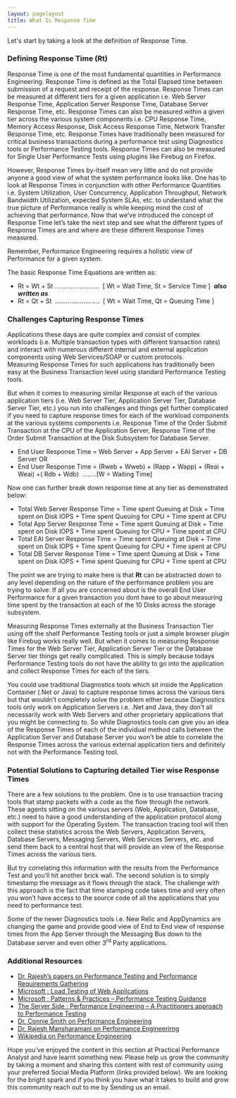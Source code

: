 ```yaml
---
layout: pagelayout
title: What Is Response Time
---
```


Let's start by taking a look at the definition of Response Time. 

### Defining Response Time (Rt) 

Response Time is one of the most fundamental quantities in Performance Engineering. Response Time is defined as the Total Elapsed time between submission of a request and receipt of the response. Response Times can be measured at different tiers for a given application i.e. Web Server Response Time, Application Server Response Time, Database Server Response Time, etc. Response Times can also be measured within a given tier across the various system components i.e. CPU Response Time, Memory Access Response, Disk Access Response Time, Network Transfer Response Time, etc. Response Times have traditionally been measured for critical business transactions during a performance test using Diagnostics tools or Performance Testing tools. Response Times can also be measured for Single User Performance Tests using plugins like Firebug on Firefox.

However, Response Times by-itself mean very little and do not provide anyone a good view of what the system performance looks like. One has to look at Response Times in conjunction with other Performance Quantities i.e. System Utilization, User Concurrency, Application Throughput, Network Bandwidth Utilization, expected System SLAs, etc. to understand what the true picture of Performance really is while keeping mind the cost of achieving that performance. Now that we&#8217;ve introduced the concept of Response Time let&#8217;s take the next step and see what the different types of Response Times are and where are these different Response Times measured.

Remember, Performance Engineering requires a holistic view of Performance for a given system.

The basic Response Time Equations are written as:

  * Rt = Wt + St &#8230;&#8230;&#8230;&#8230;&#8230;&#8230;&#8230;&#8230;.  [ Wt = Wait Time, St = Service Time ]  **_also written as_**
  * Rt = Qt + St  &#8230;&#8230;&#8230;&#8230;&#8230;&#8230;&#8230;&#8230;.  [ Wt = Wait Time, Qt = Queuing Time ]

### Challenges Capturing Response Times 

Applications these days are quite complex and consist of complex workloads (i.e. Multiple transaction types with different transaction rates) and interact with numerous different internal and external application components using Web Services/SOAP or custom protocols. Measuring Response Times for such applications has traditionally been easy at the Business Transaction level using standard Performance Testing tools.

But when it comes to measuring similar Response at each of the various application tiers (i.e. Web Server Tier, Application Server Tier, Database Server Tier, etc.) you run into challenges and things get further complicated if you need to capture response times for each of the workload components at the various systems components i.e. Response Time of the Order Submit Transaction at the CPU of the Application Server, Response Time of the Order Submit Transaction at the Disk Subsystem for Database Server.

  * End User Response Time = Web Server + App Server + EAI Server + DB Server OR
  * End User Response Time = (Rweb + Wweb) + (Rapp + Wapp) + (Reai + Weai) +( Rdb + Wdb)  &#8230;&#8230;..[W = Waiting Time]

Now one can further break down response time at any tier as demonstrated below:

  * Total Web Server Response Time = Time spent Queuing at Disk + Time spent on Disk IOPS + Time spent Queuing for CPU + Time spent at CPU
  * Total App Server Response Time = Time spent Queuing at Disk + Time spent on Disk IOPS + Time spent Queuing for CPU + Time spent at CPU
  * Total EAI Server Response Time = Time spent Queuing at Disk + Time spent on Disk IOPS + Time spent Queuing for CPU + Time spent at CPU
  * Total DB Server Response Time = Time spent Queuing at Disk + Time spent on Disk IOPS + Time spent Queuing for CPU + Time spent at CPU

The point we are trying to make here is that **Rt** can be abstracted down to any level depending on the nature of the performance problem you are trying to solve. If all you are concerned about is the overall End User Performance for a given transaction you dont have to go about measuring time spent by the transaction at each of the 10 Disks across the storage subsystem.

Measuring Response Times externally at the Business Transaction Tier using off the shelf Performance Testing tools or just a simple browser plugin like Firebug works really well. But when it comes to measuring Response Times for the Web Server Tier, Application Server Tier or the Database Server tier things get really complicated. This is simply because todays Performance Testing tools do not have the ability to go into the application and collect Response Times for each of the tiers. 

You could use traditional Diagnostics tools which sit inside the Application Container (.Net or Java) to capture response times across the various tiers but that wouldn&#8217;t completely solve the problem either because Diagnostics tools only work on Application Servers i.e. .Net and Java, they don&#8217;t all necessarily work with Web Servers and other proprietary applications that you might be connecting to. So while Diagnostics tools can give you an idea of the Response Times of each of the individual method calls between the Application Server and Database Server you won&#8217;t be able to correlate the Response Times across the various external application tiers and definitely not with the Performance Testing tool.

### Potential Solutions to Capturing detailed Tier wise Response Times 

There are a few solutions to the problem. One is to use transaction tracing tools that stamp packets with a code as the flow through the network. These agents sitting on the various servers (Web, Application, Database, etc.) need to have a good understanding of the application protocol along with support for the Operating System. The transaction tracing tool will then collect these statistics across the Web Servers, Application Servers, Database Servers, Messaging Servers, Web Services Servers, etc. and send them back to a central host that will provide an view of the Response Times across the various tiers. 

But try correlating this information with the results from the Performance Test and you&#8217;ll hit another brick wall. The second solution is to simply timestamp the message as it flows through the stack. The challenge with this approach is the fact that time stamping code takes time and very often you won&#8217;t have access to the source code of all the applications that you need to performance test.

Some of the newer Diagnostics tools i.e. New Relic and AppDynamics are changing the game and provide good view of End to End view of response times from the App Server through the Messaging Bus down to the Database server and even other 3<sup>rd</sup> Party applications.

### Additional Resources

* [Dr. Rajesh’s papers on Performance Testing and Performance Requirements Gathering](https://sites.google.com/site/swperfengg/)
* [Microsoft : Load Testing of Web Applications](http://msdn.microsoft.com/en-us/library/bb924372.aspx)
* [Microsoft : Patterns & Practices – Performance Testing Guidance](http://perftesting.codeplex.com/wikipage?title=How%20To:%20Model%20the%20Workload%20for%20Web%20Applications)
* [The Server Side : Performance Engineering – A Practitioners approach to Performance Testing](http://www.theserverside.com/news/1363731/Performance-Engineering-a-Practitioners-Approach-to-Performance-Testing)
* [Dr. Connie Smith on Performance Engineering](http://www.perfeng.com)
* [Dr. Rajesh Mansharamani on Performance Engineerirng](https://sites.google.com/site/swperfengg/home)
* [Wikipedia on Performance Engineering](http://en.wikipedia.org/wiki/Performance_engineering)

Hope you’ve enjoyed the content in this section at Practical Performance Analyst and have learnt something new. Please help us grow the community by taking a moment and sharing this content with rest of community using your preferred Social Media Platform (links provided below). We are looking for the bright spark and if you think you have what it takes to build and grow this community reach out to me by Sending us an email. 

